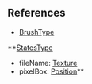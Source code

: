 ## References
  * [BrushType](EntrenchmentBrushType.md)

**[StatesType](EntrenchmentStatesType.md)
  * fileName: [Texture](Texture.md)
  * pixelBox: [Position](Position.md)**
